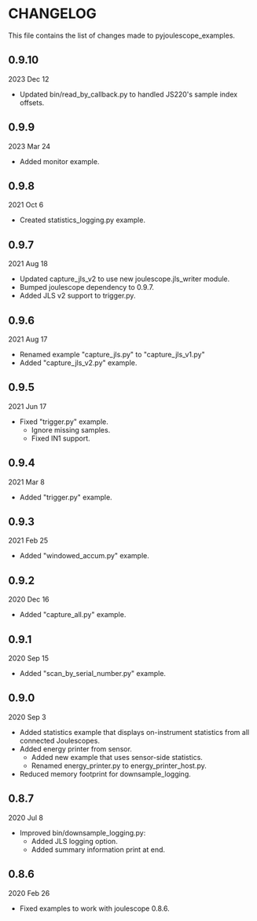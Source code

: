 
# CHANGELOG

This file contains the list of changes made to pyjoulescope_examples.


## 0.9.10

2023 Dec 12

* Updated bin/read_by_callback.py to handled JS220's sample index offsets.


## 0.9.9

2023 Mar 24

* Added monitor example.


## 0.9.8

2021 Oct 6

*   Created statistics_logging.py example.


## 0.9.7

2021 Aug 18

*   Updated capture_jls_v2 to use new joulescope.jls_writer module. 
*   Bumped joulescope dependency to 0.9.7.
*   Added JLS v2 support to trigger.py.


## 0.9.6

2021 Aug 17

*   Renamed example "capture_jls.py" to "capture_jls_v1.py"
*   Added "capture_jls_v2.py" example.


## 0.9.5

2021 Jun 17

*   Fixed "trigger.py" example.
    *    Ignore missing samples.
    *    Fixed IN1 support.


## 0.9.4

2021 Mar 8

*   Added "trigger.py" example.


## 0.9.3

2021 Feb 25

*   Added "windowed_accum.py" example.


## 0.9.2

2020 Dec 16

*   Added "capture_all.py" example.


## 0.9.1

2020 Sep 15

*   Added "scan_by_serial_number.py" example.


## 0.9.0

2020 Sep 3

*   Added statistics example that displays on-instrument statistics from all
    connected Joulescopes.
*   Added energy printer from sensor.
    *   Added new example that uses sensor-side statistics.
    *   Renamed energy_printer.py to energy_printer_host.py.
*   Reduced memory footprint for downsample_logging.


## 0.8.7

2020 Jul 8

*   Improved bin/downsample_logging.py:
    *   Added JLS logging option.
    *   Added summary information print at end.


## 0.8.6

2020 Feb 26

*   Fixed examples to work with joulescope 0.8.6.
